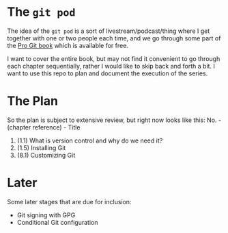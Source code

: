 # The `git pod`

The idea of the `git pod` is a sort of livestream/podcast/thing where I get together with one or two people each time, and we go through some part of the [Pro Git book](https://git-scm.com/book/en/v2) which is available for free.

I want to cover the entire book, but may not find it convenient to go through each chapter sequentially, rather I would like to skip back and forth a bit. I want to use this repo to plan and document the execution of the series.

# The Plan
So the plan is subject to extensive review, but right now looks like this:
No. - (chapter reference) - Title

1. (1.1) What is version control and why do we need it?
1. (1.5) Installing Git
1. (8.1) Customizing Git

# Later
Some later stages that are due for inclusion:
- Git signing with GPG
- Conditional Git configuration
